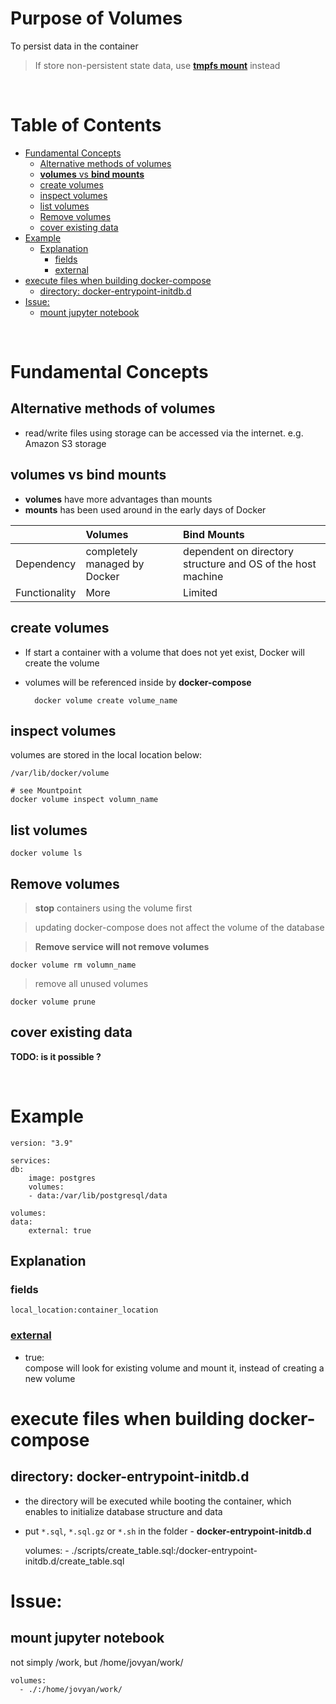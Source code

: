 <!-- omit in toc -->
# Purpose of Volumes
To persist data in the container

>If store non-persistent state data, use [**tmpfs mount**](https://docs.docker.com/storage/tmpfs/) instead

<br />

<!-- omit in toc -->
# Table of Contents
- [Fundamental Concepts](#fundamental-concepts)
  - [Alternative methods of volumes](#alternative-methods-of-volumes)
  - [**volumes** vs **bind mounts**](#volumes-vs-bind-mounts)
  - [create volumes](#create-volumes)
  - [inspect volumes](#inspect-volumes)
  - [list volumes](#list-volumes)
  - [Remove volumes](#remove-volumes)
  - [cover existing data](#cover-existing-data)
- [Example](#example)
  - [Explanation](#explanation)
    - [fields](#fields)
    - [external](#external)
- [execute files when building docker-compose](#execute-files-when-building-docker-compose)
  - [directory: docker-entrypoint-initdb.d](#directory-docker-entrypoint-initdbd)
- [Issue:](#issue)
  - [mount jupyter notebook](#mount-jupyter-notebook)

<br />

# Fundamental Concepts

## Alternative methods of volumes
* read/write files using storage can be accessed via the internet. e.g. Amazon S3 storage

## **volumes** vs **bind mounts**
  * **volumes** have more advantages than mounts
  * **mounts** has been used around in the early days of Docker
  
||Volumes|Bind Mounts|
|:---:|:---|:---|
|Dependency|completely managed by Docker| dependent on directory structure and OS of the host machine|
|Functionality| More| Limited|

## create volumes
* If start a container with a volume that does not yet exist, Docker will create the volume
* volumes will be referenced inside by **docker-compose**


        docker volume create volume_name

## inspect volumes
volumes are stored in the local location below:

    /var/lib/docker/volume

    # see Mountpoint
    docker volume inspect volumn_name

## list volumes
  
    docker volume ls

## Remove volumes
> **stop** containers using the volume first

> updating docker-compose does not affect the volume of the database

> **Remove service will not remove volumes**

 
    docker volume rm volumn_name

> remove all unused volumes
  
    docker volume prune

## cover existing data
**TODO: is it possible ?**

<br />

# Example
    version: "3.9"

    services:
    db:
        image: postgres
        volumes:
        - data:/var/lib/postgresql/data

    volumes:
    data:
        external: true
## Explanation
### fields

    local_location:container_location

### [external](https://docs.docker.com/compose/compose-file/compose-file-v3/#external:~:text=%3A/docker/example%22-,external,-%F0%9F%94%97)
* true:<br />
  compose will look for existing volume and mount it, instead of creating a new volume

# execute files when building docker-compose 
## directory: docker-entrypoint-initdb.d
* the directory will be executed while booting the container, which enables to initialize database structure and data
* put `*.sql`, `*.sql.gz` or `*.sh` in the folder - **docker-entrypoint-initdb.d**

    volumes:
          - ./scripts/create_table.sql:/docker-entrypoint-initdb.d/create_table.sql



# Issue:
## mount jupyter notebook
not simply /work, but /home/jovyan/work/

    volumes:
      - ./:/home/jovyan/work/